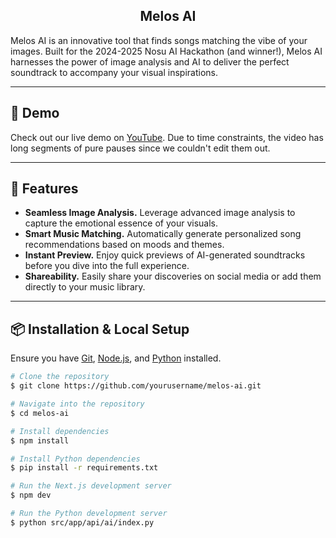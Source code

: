 <h2 align="center">
  <strong>Melos AI</strong>
</h2>

Melos AI is an innovative tool that finds songs matching the vibe of your images. Built for the 2024-2025 Nosu AI Hackathon (and winner!), Melos AI harnesses the power of image analysis and AI to deliver the perfect soundtrack to accompany your visual inspirations.

---

## 🎥 Demo

Check out our live demo on [YouTube](https://www.youtube.com/your-demo-link). Due to time constraints, the video has long segments of pure pauses since we couldn't edit them out.

---

## 🎵 Features

- **Seamless Image Analysis.** Leverage advanced image analysis to capture the emotional essence of your visuals.
- **Smart Music Matching.** Automatically generate personalized song recommendations based on moods and themes.
- **Instant Preview.** Enjoy quick previews of AI-generated soundtracks before you dive into the full experience.
- **Shareability.** Easily share your discoveries on social media or add them directly to your music library.

---

## 📦 Installation & Local Setup

Ensure you have [Git](https://git-scm.com), [Node.js](https://nodejs.org/en/download/), and [Python](https://www.python.org/) installed.

```bash
# Clone the repository
$ git clone https://github.com/yourusername/melos-ai.git

# Navigate into the repository
$ cd melos-ai

# Install dependencies
$ npm install

# Install Python dependencies
$ pip install -r requirements.txt

# Run the Next.js development server
$ npm dev

# Run the Python development server
$ python src/app/api/ai/index.py
```
